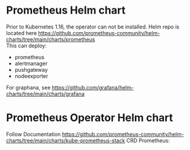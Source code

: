 # Prometheus Helm chart
Prior to Kubernetes 1.16, the operator can not be installed.
Helm repo is located here https://github.com/prometheus-community/helm-charts/tree/main/charts/prometheus<br>
This can deploy:
- prometheus
- alertmanager
- pushgateway
- nodeexporter

For graphana, see https://github.com/grafana/helm-charts/tree/main/charts/grafana


# Prometheus Operator Helm chart
Follow Documentation https://github.com/prometheus-community/helm-charts/tree/main/charts/kube-prometheus-stack
CRD Prometheus: 